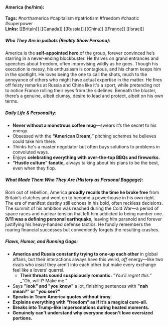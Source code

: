 #### America (he/him):  
**Tags:** #northamerica #capitalism #patriotism #freedom #chaotic #superpower  
**Links:** [[Britain]] [[Canada]] [[Russia]] [[China]] [[France]] [[Israel]]

##### Who They Are in *polbots* (Reality Show Persona):  
America is the **self-appointed hero** of the group, forever convinced he’s starring in a never-ending blockbuster. He thrives on grand entrances and speeches about freedom, often improvising wildly as he goes. Though his execution is messy, his enthusiasm is contagious, and his charm keeps him in the spotlight. He loves being the one to call the shots, much to the annoyance of others who might have actual expertise in the matter. He fires off feisty remarks at Russia and China like it's a sport, while pretending not to notice France rolling their eyes from the sidelines. Beneath the bluster, there’s a genuine, albeit clumsy, desire to lead and protect, albeit on his own terms.  

##### Daily Life & Personality:  
- **Never without a monstrous coffee mug**—swears it’s the secret to his energy.  
- Obsessed with the **“American Dream,”** pitching schemes he believes could take him there.  
- Thinks he's a master negotiator but often buys solutions to problems in convoluted ways.  
- Enjoys **celebrating everything with over-the-top BBQs and fireworks.**  
- **“Hustle culture” fanatic,** always talking about his plans to be the best, even when they flop.  

##### What Made Them Who They Are (History as Personal Baggage):  
Born out of rebellion, America **proudly recalls the time he broke free** from Britain’s clutches and went on to become a powerhouse in his own right. The era of manifest destiny still echoes in his bold, often reckless decisions.
The summit of his ambition was reached during the Cold War—a period of space races and nuclear tension that left him addicted to being number one.
**9/11 was a defining personal earthquake**, leaving him paranoid and forever justifying his heavy-handed defense tactics. He fondly remembers the roaring financial successes but conveniently forgets the resulting crashes.  

##### Flaws, Humor, and Running Gags:  
- **America and Russia constantly trying to one-up each other** in global affairs, but their interactions always have this weird, _off_ energy—like two rivals who _insist_ they aren’t into each other but make every exchange feel like a lovers’ quarrel.
	- **Their threats sound suspiciously romantic.** _"You'll regret this."_ _"Oh, will I? Make me."
- Says **"look" and "you know"** a lot, finishing sentences with **"nah mean?" or "you see?"**
- **Speaks in Team America quotes without irony.**  
- **Explains everything with “freedom” as if it’s a magical cure-all.** 
- **Breaks into Trump-like impersonations during heated moments.**  
- **Genuinely can't understand why everyone doesn't love oversized portions.**